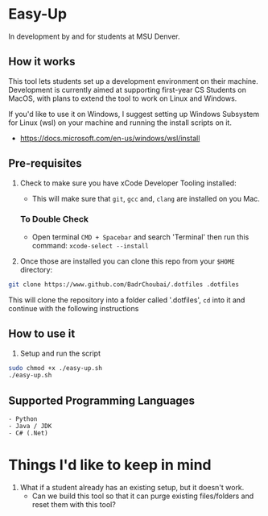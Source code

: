 # Easy-Up

In development by and for students at MSU Denver.

## How it works

This tool lets students set up a development environment on their machine. Development is currently aimed at supporting
first-year CS Students on MacOS, with plans to extend the tool to work on Linux and Windows.

If you'd like to use it on Windows, I suggest setting up Windows Subsystem for Linux (wsl) on your machine
and running the install scripts on it.

- https://docs.microsoft.com/en-us/windows/wsl/install


## Pre-requisites

1. Check to make sure you have xCode Developer Tooling installed:
    - This will make sure that `git`, `gcc` and, `clang` are installed on you Mac.
    
    ### To Double Check
    
    - Open terminal `CMD + Spacebar` and search 'Terminal' then run this command: `xcode-select --install`

2. Once those are installed you can clone this repo from your `$HOME` directory:

```bash
git clone https://www.github.com/BadrChoubai/.dotfiles .dotfiles
```

This will clone the repository into a folder called '.dotfiles', `cd` into it and continue 
with the following instructions

## How to use it

1. Setup and run the script

```bash
sudo chmod +x ./easy-up.sh
./easy-up.sh
```

## Supported Programming Languages
    - Python
    - Java / JDK
    - C# (.Net)


# Things I'd like to keep in mind

1. What if a student already has an existing setup, but it doesn't work.
    - Can we build this tool so that it can purge existing files/folders and reset them with this tool?
